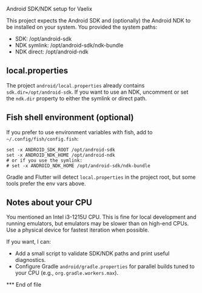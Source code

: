 Android SDK/NDK setup for Vaelix

This project expects the Android SDK and (optionally) the Android NDK to be installed on your system.
You provided the system paths:
- SDK: /opt/android-sdk
- NDK symlink: /opt/android-sdk/ndk-bundle
- NDK direct: /opt/android-ndk

local.properties
----------------
The project `android/local.properties` already contains `sdk.dir=/opt/android-sdk`.
If you want to use an NDK, uncomment or set the `ndk.dir` property to either the symlink or direct path.

Fish shell environment (optional)
--------------------------------
If you prefer to use environment variables with fish, add to `~/.config/fish/config.fish`:

```fish
set -x ANDROID_SDK_ROOT /opt/android-sdk
set -x ANDROID_NDK_HOME /opt/android-ndk
# or if you use the symlink:
# set -x ANDROID_NDK_HOME /opt/android-sdk/ndk-bundle
```

Gradle and Flutter will detect `local.properties` in the project root, but some tools prefer the env vars above.

Notes about your CPU
--------------------
You mentioned an Intel i3-1215U CPU. This is fine for local development and running emulators, but emulators may be slower than on high-end CPUs. Use a physical device for fastest iteration when possible.

If you want, I can:
- Add a small script to validate SDK/NDK paths and print useful diagnostics.
- Configure Gradle `android/gradle.properties` for parallel builds tuned to your CPU (e.g., `org.gradle.workers.max`).

*** End of file
